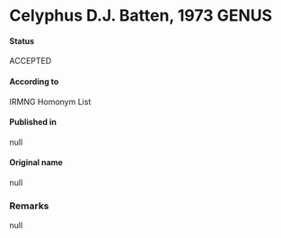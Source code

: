 Celyphus D.J. Batten, 1973 GENUS
=======

#### Status
ACCEPTED

#### According to
IRMNG Homonym List

#### Published in
null

#### Original name
null

### Remarks
null